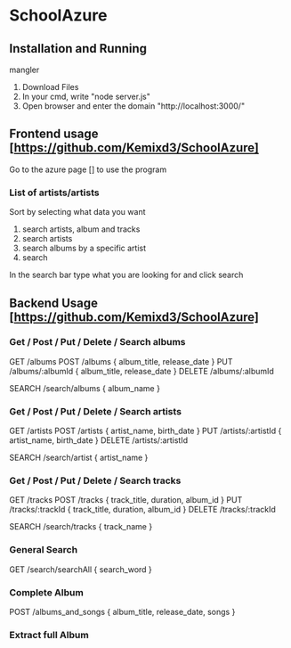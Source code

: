 # SchoolAzure

## Installation and Running

mangler

1. Download Files
2. In your cmd, write "node server.js"
3. Open browser and enter the domain "http://localhost:3000/"

## Frontend usage [https://github.com/Kemixd3/SchoolAzure]

Go to the azure page [] to use the program

### List of artists/artists

Sort by selecting what data you want

1. search artists, album and tracks
2. search artists
3. search albums by a specific artist
4. search

In the search bar type what you are looking for and click search

## Backend Usage [https://github.com/Kemixd3/SchoolAzure]

### Get / Post / Put / Delete / Search albums

GET /albums
POST /albums { album_title, release_date }
PUT /albums/:albumId { album_title, release_date }
DELETE /albums/:albumId

SEARCH /search/albums { album_name }

### Get / Post / Put / Delete / Search artists

GET /artists
POST /artists { artist_name, birth_date }
PUT /artists/:artistId { artist_name, birth_date }
DELETE /artists/:artistId

SEARCH /search/artist { artist_name }

### Get / Post / Put / Delete / Search tracks

GET /tracks
POST /tracks { track_title, duration, album_id }
PUT /tracks/:trackId { track_title, duration, album_id }
DELETE /tracks/:trackId

SEARCH /search/tracks { track_name }

### General Search

GET /search/searchAll { search_word }

### Complete Album

POST /albums_and_songs { album_title, release_date, songs }

### Extract full Album
